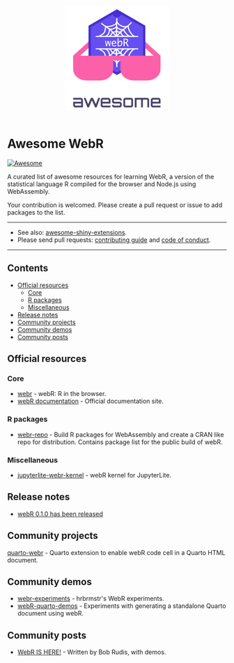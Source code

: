 <p align="center">
  <br>
  <img width="240" src="logo.png" alt="awesome-webr logo">
  <br>
  <br>
</p>

# Awesome WebR <!-- omit in toc -->

[![Awesome](https://awesome.re/badge.svg)](https://github.com/sindresorhus/awesome)

A curated list of awesome resources for learning WebR,
a version of the statistical language R compiled for the browser and
Node.js using WebAssembly.

Your contribution is welcomed. Please create a pull request or issue to
add packages to the list.

<hr>

- See also: [awesome-shiny-extensions](https://github.com/nanxstats/awesome-shiny-extensions).
- Please send pull requests: [contributing guide](.github/CONTRIBUTING.md) and [code of conduct](.github/CODE-OF-CONDUCT.md).

<hr>

## Contents <!-- omit in toc -->

- [Official resources](#official-resources)
  - [Core](#core)
  - [R packages](#r-packages)
  - [Miscellaneous](#miscellaneous)
- [Release notes](#release-notes)
- [Community projects](#community-projects)
- [Community demos](#community-demos)
- [Community posts](#community-posts)

## Official resources

### Core

- [webr](https://github.com/r-wasm/webr) - webR: R in the browser.
- [webR documentation](https://docs.r-wasm.org/webr/latest/) - Official documentation site.

### R packages

- [webr-repo](https://github.com/r-wasm/webr-repo) - Build R packages for
  WebAssembly and create a CRAN like repo for distribution.
  Contains package list for the public build of webR.

### Miscellaneous

- [jupyterlite-webr-kernel](https://github.com/r-wasm/jupyterlite-webr-kernel) - webR kernel for JupyterLite.

## Release notes

- [webR 0.1.0 has been released](https://www.tidyverse.org/blog/2023/03/webr-0-1-0/)

## Community projects

[quarto-webr](https://github.com/coatless/quarto-webr) - Quarto extension to enable webR code cell in a Quarto HTML document.

## Community demos

- [webr-experiments](https://github.com/hrbrmstr/webr-experiments) - hrbrmstr's WebR experiments.
- [webR-quarto-demos](https://github.com/coatless-r-n-d/webR-quarto-demos) - Experiments with generating a standalone Quarto document using webR.

## Community posts

- [WebR IS HERE!](https://rud.is/b/2023/03/09/webr-is-here/) - Written by Bob Rudis, with demos.
